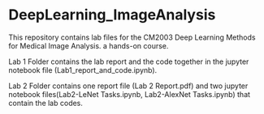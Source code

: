 # DeepLearning_ImageAnalysis
 
 
 This repository contains lab files for the CM2003 Deep Learning Methods for Medical Image Analysis. a hands-on course.
 
 
 Lab 1 Folder contains the lab report and the code together in the jupyter notebook file (Lab1_report_and_code.ipynb).
 
 
 Lab 2 Folder contains one report file (Lab 2 Report.pdf) and two jupyter notebook files(Lab2-LeNet Tasks.ipynb, Lab2-AlexNet Tasks.ipynb) that contain the lab codes.